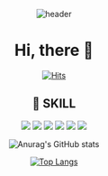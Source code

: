 <div align="center">
 
![header](https://capsule-render.vercel.app/api?type=waving&color=auto&height=200&section=header&text=Hi%20I'm%20Eunji%20Beak😊&fontSize=30&fontColor=fff)

# Hi, there 👋
[![Hits](https://hits.seeyoufarm.com/api/count/incr/badge.svg?url=https%3A%2F%2Fgithub.com%2F909back&count_bg=%233D84C8&title_bg=%23555555&icon=googlekeep.svg&icon_color=%23E7E7E7&title=hits&edge_flat=true)](https://hits.seeyoufarm.com)

## 📝 SKILL
 <img src="https://img.shields.io/badge/HTML5-E34F26?style=flat-square&logo=HTML5&logoColor=white"/> <img src="https://img.shields.io/badge/CSS3-1572B6?style=flat-square&logo=CSS3&logoColor=white"/> <img src="https://img.shields.io/badge/JavaScript-F7DF1E?style=flat-square&logo=JavaScript&logoColor=white"/> <img src="https://img.shields.io/badge/React-61DAFB?style=flat-square&logo=React&logoColor=white"/> <img src="https://img.shields.io/badge/Node.js-339933?style=flat-square&logo=Node.js&logoColor=white"/>  <img src="https://img.shields.io/badge/Sass-CC6699?style=flat-square&logo=Sass&logoColor=white"/>



![Anurag's GitHub stats](https://github-readme-stats.vercel.app/api?username=909back&show_icons=true&theme=onedark)


[![Top Langs](https://github-readme-stats.vercel.app/api/top-langs/?username=909back&layout=compact)](https://github.com/anuraghazra/github-readme-stats)
</div>
